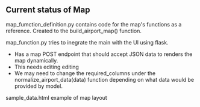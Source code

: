 ## Current status of Map

map_fumction_definition.py contains code for the map's functions as a reference. Created to the build_airport_map() function.  

map_function.py tries to inegrate the main with the UI using flask. 
- Has  a map POST endpoint that should accept JSON data to renders the map dynamically.
- This needs editing editing
- We may need to change the required_columns under the normalize_airport_data(data) function depending on what data would be provided by model. 

sample_data.html example of map layout
